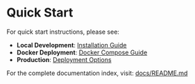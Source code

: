 # Quick Start

For quick start instructions, please see:

- **Local Development**: [Installation Guide](docs/01-Getting-Started/installation.md)
- **Docker Deployment**: [Docker Compose Guide](docs/03-Operations/deployment/docker-compose.md)
- **Production**: [Deployment Options](docs/03-Operations/deployment/)

For the complete documentation index, visit: [docs/README.md](docs/README.md)
